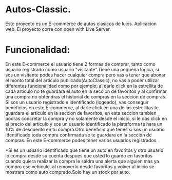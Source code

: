 # Autos-Classic.
Este proyecto es un E-commerce de autos clasicos de lujos. Aplicacion web.
El proyecto corre con open with Live Server.

# Funcionalidad:
En este E-commerce el usuario tiene 2 formas de comprar, tanto como usuario registrado como usuario "visitante".Tiene una pequeña logica, si sos un visitante podes hacer cualquier compra pero vas a tener que abonar el monto total del articulo publicado(AutoClassic), no vas a poder utilizar diferentes funcionalidad como por ejemplo; al darle click en la estrellita de cada articulo no te guardara el auto en la seccion de favoritos y al confirmar una compra no obtendras el historial de compras en la seccion de compras.
Si sos un usuario registrado e identificado (logeado), vas conseguir beneficios en este E-commerce, al darle click en una de las estrellitas te guardara el articulo en la seccion de favoritos, en esta seccion tambien podras concretar la compra y no solamente desde el inicio, si le das click en el precio del articulo y sos un usuario identificado
la plataforma te hara un 10% de descuento en tu compra.Otro beneficio que tenes si sos un usuario identificado toda compra confirmada se te guardara en la seccion de compras. 
En este E-commerce podes tener varios usuarios registrados.

*Si es un usuario identificado que tiene un auto en favoritos y otro usuario lo compra desde su cuenta despues que usted lo guardo en favoritos cuando quiera realizar la compra le saldra una alerta que alguien mas ya compro ese vehiculo, al removerlo desde favoritos y volver al inicio se mostrara como auto comprado.Solo hay un stock por auto.
